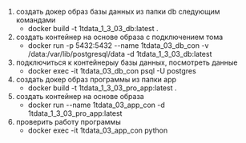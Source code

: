 1. создать докер образ базы данных из папки db следующим командами
   - docker build -t 1tdata_1_3_03_db:latest .
2. создать контейнер на основе образа с подключением тома
   - docker run -p 5432:5432 --name 1tdata_03_db_con -v /data:/var/lib/postgresql/data -d 1tdata_1_3_03_db:latest
3. подключиться к контейнерыу базы данных, посмотреть данные
   - docker exec -it 1tdata_03_db_con psql -U postgres
4. создать докер образ программы из папки app
   - docker build -t 1tdata_1_3_03_pro_app:latest .
5. создать контейнер на основе образа
   - docker run --name 1tdata_03_app_con -d 1tdata_1_3_03_pro_app:latest
7. проверить работу программы
   - docker exec -it 1tdata_03_app_con python
